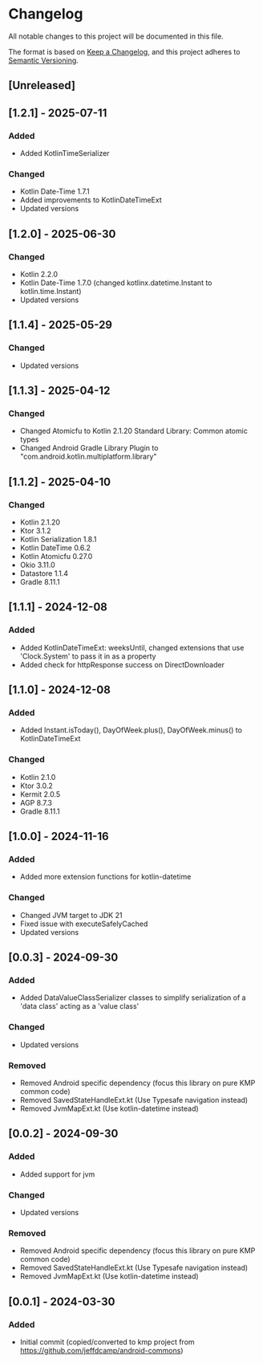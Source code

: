 # Changelog

All notable changes to this project will be documented in this file.

The format is based on [Keep a Changelog](https://keepachangelog.com/en/1.0.0/),
and this project adheres to [Semantic Versioning](https://semver.org/spec/v2.0.0.html).

## [Unreleased]

## [1.2.1] - 2025-07-11

### Added
- Added KotlinTimeSerializer

### Changed
- Kotlin Date-Time 1.7.1
- Added improvements to KotlinDateTimeExt
- Updated versions

## [1.2.0] - 2025-06-30

### Changed

- Kotlin 2.2.0
- Kotlin Date-Time 1.7.0 (changed kotlinx.datetime.Instant to kotlin.time.Instant)
- Updated versions

## [1.1.4] - 2025-05-29

### Changed

- Updated versions

## [1.1.3] - 2025-04-12

### Changed

- Changed Atomicfu to Kotlin 2.1.20 Standard Library: Common atomic types
- Changed Android Gradle Library Plugin to "com.android.kotlin.multiplatform.library"

## [1.1.2] - 2025-04-10

### Changed

- Kotlin 2.1.20
- Ktor 3.1.2
- Kotlin Serialization 1.8.1
- Kotlin DateTime 0.6.2
- Kotlin Atomicfu 0.27.0
- Okio 3.11.0
- Datastore 1.1.4
- Gradle 8.11.1


## [1.1.1] - 2024-12-08

### Added

- Added KotlinDateTimeExt: weeksUntil, changed extensions that use 'Clock.System' to pass it in as a property
- Added check for httpResponse success on DirectDownloader

## [1.1.0] - 2024-12-08

### Added

- Added Instant.isToday(), DayOfWeek.plus(), DayOfWeek.minus() to KotlinDateTimeExt

### Changed

- Kotlin 2.1.0
- Ktor 3.0.2
- Kermit 2.0.5
- AGP 8.7.3
- Gradle 8.11.1

## [1.0.0] - 2024-11-16

### Added

- Added more extension functions for kotlin-datetime

### Changed

- Changed JVM target to JDK 21
- Fixed issue with executeSafelyCached
- Updated versions

## [0.0.3] - 2024-09-30

### Added

- Added DataValueClassSerializer classes to simplify serialization of a 'data class' acting as a 'value class'

### Changed

- Updated versions

### Removed

- Removed Android specific dependency (focus this library on pure KMP common code)
- Removed SavedStateHandleExt.kt (Use Typesafe navigation instead)
- Removed JvmMapExt.kt (Use kotlin-datetime instead)

## [0.0.2] - 2024-09-30

### Added

- Added support for jvm

### Changed

- Updated versions

### Removed

- Removed Android specific dependency (focus this library on pure KMP common code)
- Removed SavedStateHandleExt.kt (Use Typesafe navigation instead)
- Removed JvmMapExt.kt (Use kotlin-datetime instead)

## [0.0.1] - 2024-03-30

### Added

- Initial commit (copied/converted to kmp project from https://github.com/jeffdcamp/android-commons)

